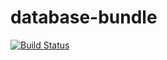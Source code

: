 # database-bundle

[![Build Status](https://travis-ci.org/torakel/database-bundle.svg?branch=master)](https://travis-ci.org/torakel/database-bundle)